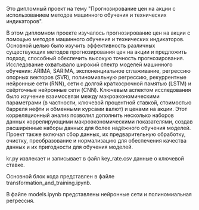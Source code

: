 Это дипломный проект на тему "Прогнозирование цен на акции с использованием методов машинного обучения и технических индикаторов".

В этом дипломном проекте изучалось прогнозирование цен на акции с помощью методов машинного обучения и технических индикаторов. Основной целью было изучить эффективность различных существующих методов прогнозирования цен на акции и предложить подход, способный обеспечить высокую точность прогнозирования. Исследование охватывало широкий спектр моделей машинного обучения: ARIMA, SARIMA, экспоненциальное сглаживание, регрессию опорных векторов (SVR), полиномиальную регрессию, рекуррентные нейронные сети (RNN), сети с долгой краткосрочной памятью (LSTM) и свёрточные нейронные сети (CNN). Ключевым аспектом исследования было изучение взаимосвязи между макроэкономическими параметрами (в частности, ключевой процентной ставкой, стоимостью барреля нефти и обменными курсами валют) и ценами на акции. Этот корреляционный анализ позволил дополнить несколько наборов данных коррелирующими макроэкономическими показателями, создав расширенные наборы данных для более надёжного обучения моделей. Проект также включал сбор данных, их предварительную обработку, очистку, преобразование и нормализацию для обеспечения качества данных и их пригодности для обучения моделей.

  kr.py извлекает и записывает в файл key_rate.csv данные о ключевой ставке.
  
  Основной блок кода представлен в файле transformation_and_training.ipynb.
  
  В файле models.ipynb представлены нейронные сети и полиномиальная регрессия.
  
